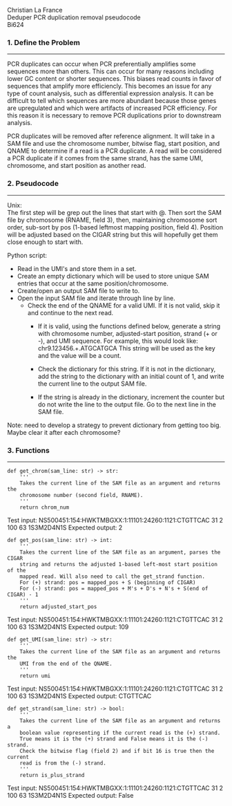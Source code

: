 Christian La France  
Deduper PCR duplication removal pseudocode  
Bi624     


### 1. Define the Problem
----
PCR duplicates can occur when PCR preferentially amplifies some sequences more than others. This can occur for many reasons including lower GC content or shorter sequences. This biases read counts in favor of sequences that amplify more efficiencly. This becomes an issue for any type of count analysis, such as differential expression analysis. It can be difficult to tell which sequences are more abundant because those genes are upregulated and which were artifacts of increased PCR efficiency. For this reason it is necessary to remove PCR duplications prior to downstream analysis.   

PCR duplicates will be removed after reference alignment. It will take in a SAM file and use the chromosome number, bitwise flag, start position, and QNAME to determine if a read is a PCR duplicate. A read will be considered a PCR duplicate if it comes from the same strand, has the same UMI, chromosome, and start position as another read. 

### 2. Pseudocode  
----  
Unix:  
The first step will be grep out the lines that start with @. Then sort the SAM file by chromosome (RNAME, field 3), then, maintaining chromosome sort order, sub-sort by pos (1-based leftmost mapping position, field 4). Position will be adjusted based on the CIGAR string but this will hopefully get them close enough to start with. 

Python script:  
- Read in the UMI's and store them in a set. 
- Create an empty dictionary which will be used to store unique SAM entries that occur at the same position/chromosome. 
- Create/open an output SAM file to write to. 
- Open the input SAM file and iterate through line by line.  
    - Check the end of the QNAME for a valid UMI. If it is not valid, skip it and continue to the next read.  
        - If it is valid, using the functions defined below, generate a string with chromosome number, adjusted-start position, strand (+ or -), and UMI sequence. 
            For example, this would look like:
            chr9.123456.+.ATGCATGCA
            This string will be used as the key and the value will be a count.  

        - Check the dictionary for this string. If it is not in the dictionary, add the string to the dictionary with an initial count of 1, and write the current line to the output SAM file. 
        - If the string is already in the dictionary, increment the counter but do not write the line to the output file. Go to the next line in the SAM file.   

Note: need to develop a strategy to prevent dictionary from getting too big. Maybe clear it after each chromosome?

### 3. Functions  
----  

```
def get_chrom(sam_line: str) -> str:
    '''
    Takes the current line of the SAM file as an argument and returns the
    chromosome number (second field, RNAME).
    '''
    return chrom_num
```
Test input: NS500451:154:HWKTMBGXX:1:11101:24260:1121:CTGTTCAC	31	2	100	63	1S3M2D4N1S
Expected output: 2

```
def get_pos(sam_line: str) -> int:
    '''
    Takes the current line of the SAM file as an argument, parses the CIGAR 
    string and returns the adjusted 1-based left-most start position of the 
    mapped read. Will also need to call the get_strand function. 
    For (+) strand: pos = mapped_pos + S (beginning of CIGAR)
    For (-) strand: pos = mapped_pos + M's + D's + N's + S(end of CIGAR) - 1
    '''
    return adjusted_start_pos
```
Test input: NS500451:154:HWKTMBGXX:1:11101:24260:1121:CTGTTCAC	31	2	100	63	1S3M2D4N1S
Expected output: 109

```
def get_UMI(sam_line: str) -> str:
    '''
    Takes the current line of the SAM file as an argument and returns the 
    UMI from the end of the QNAME. 
    '''
    return umi
```
Test input: NS500451:154:HWKTMBGXX:1:11101:24260:1121:CTGTTCAC	31	2	100	63	1S3M2D4N1S
Expected output: CTGTTCAC

```
def get_strand(sam_line: str) -> bool:
    '''
    Takes the current line of the SAM file as an argument and returns a
    boolean value representing if the current read is the (+) strand. 
    True means it is the (+) strand and False means it is the (-) strand. 
    Check the bitwise flag (field 2) and if bit 16 is true then the current 
    read is from the (-) strand. 
    '''
    return is_plus_strand
```
Test input: NS500451:154:HWKTMBGXX:1:11101:24260:1121:CTGTTCAC	31	2	100	63	1S3M2D4N1S
Expected output: False
